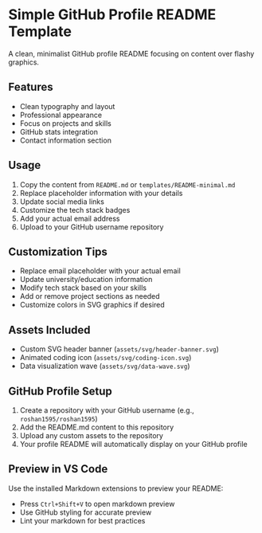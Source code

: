 # Simple GitHub Profile README Template

A clean, minimalist GitHub profile README focusing on content over flashy graphics.

## Features

- Clean typography and layout
- Professional appearance
- Focus on projects and skills
- GitHub stats integration
- Contact information section

## Usage

1. Copy the content from `README.md` or `templates/README-minimal.md`
2. Replace placeholder information with your details
3. Update social media links
4. Customize the tech stack badges
5. Add your actual email address
6. Upload to your GitHub username repository

## Customization Tips

- Replace email placeholder with your actual email
- Update university/education information
- Modify tech stack based on your skills
- Add or remove project sections as needed
- Customize colors in SVG graphics if desired

## Assets Included

- Custom SVG header banner (`assets/svg/header-banner.svg`)
- Animated coding icon (`assets/svg/coding-icon.svg`) 
- Data visualization wave (`assets/svg/data-wave.svg`)

## GitHub Profile Setup

1. Create a repository with your GitHub username (e.g., `roshan1595/roshan1595`)
2. Add the README.md content to this repository
3. Upload any custom assets to the repository
4. Your profile README will automatically display on your GitHub profile

## Preview in VS Code

Use the installed Markdown extensions to preview your README:
- Press `Ctrl+Shift+V` to open markdown preview
- Use GitHub styling for accurate preview
- Lint your markdown for best practices